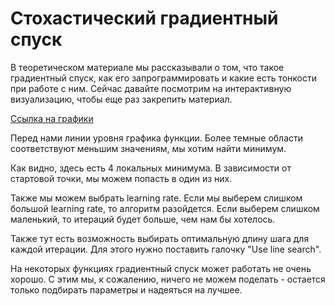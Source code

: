 # Стохастический градиентный спуск

В теоретическом материале мы рассказывали о том, что такое градиентный спуск, как его запрограммировать и какие есть тонкости при работе с ним. Сейчас давайте посмотрим на интерактивную визуализацию, чтобы еще раз закрепить материал.

[Ссылка на графики](https://www.benfrederickson.com/numerical-optimization/)

Перед нами линии уровня графика функции. Более темные области соответствуют меньшим значениям, мы хотим найти минимум.

Как видно, здесь есть 4 локальных минимума. В зависимости от стартовой точки, мы можем попасть в один из них.

Также мы можем выбрать learning rate. Если мы выберем слишком большой learning rate, то алгоритм разойдется. Если выберем слишком маленький, то итераций будет больше, чем нам бы хотелось.

Также тут есть возможность выбирать оптимальную длину шага для каждой итерации. Для этого нужно поставить галочку "Use line search".

На некоторых функциях градиентный спуск может работать не очень хорошо. С этим мы, к сожалению, ничего не можем поделать - остается только подбирать параметры и надеяться на лучшее.
